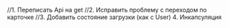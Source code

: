 //1. Переписать Api на get
//2. Исправить проблему с переходом по карточке
//3. Добавить состояние загрузки (как с User) 4. Инкапсуляция
